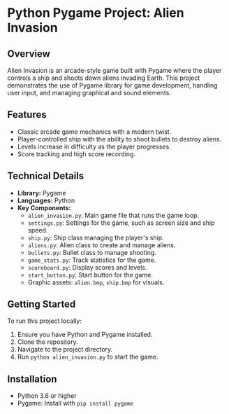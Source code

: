 # Python Pygame Project: Alien Invasion

## Overview
Alien Invasion is an arcade-style game built with Pygame where the player controls a ship and shoots down aliens invading Earth. This project demonstrates the use of Pygame library for game development, handling user input, and managing graphical and sound elements.

## Features
- Classic arcade game mechanics with a modern twist.
- Player-controlled ship with the ability to shoot bullets to destroy aliens.
- Levels increase in difficulty as the player progresses.
- Score tracking and high score recording.

## Technical Details
- **Library:** Pygame
- **Languages:** Python
- **Key Components:**
  - `alien_invasion.py`: Main game file that runs the game loop.
  - `settings.py`: Settings for the game, such as screen size and ship speed.
  - `ship.py`: Ship class managing the player's ship.
  - `aliens.py`: Alien class to create and manage aliens.
  - `bullets.py`: Bullet class to manage shooting.
  - `game_stats.py`: Track statistics for the game.
  - `scoreboard.py`: Display scores and levels.
  - `start_button.py`: Start button for the game.
  - Graphic assets: `alien.bmp`, `ship.bmp` for visuals.

## Getting Started
To run this project locally:
1. Ensure you have Python and Pygame installed.
2. Clone the repository.
3. Navigate to the project directory.
4. Run `python alien_invasion.py` to start the game.

## Installation
- Python 3.6 or higher
- Pygame: Install with `pip install pygame`
